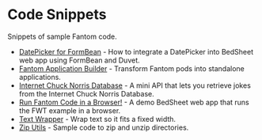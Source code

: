 # Code Snippets

Snippets of sample Fantom code.

 - [DatePicker for FormBean](https://bitbucket.org/snippets/fantomfactory/eK6EE) - How to integrate a DatePicker into BedSheet web app using FormBean and Duvet.
 - [Fantom Application Builder](https://bitbucket.org/snippets/fantomfactory/bEXMe) - Transform Fantom pods into standalone applications.
 - [Internet Chuck Norris Database](https://bitbucket.org/snippets/fantomfactory/6Kqoe) - A mini API that lets you retrieve jokes from the Internet Chuck Norris Database.
 - [Run Fantom Code in a Browser!](https://bitbucket.org/snippets/fantomfactory/xyd6o/run-fantom-code-in-a-browser) - A demo BedSheet web app that runs the FWT example in a browser.
 - [Text Wrapper](https://bitbucket.org/snippets/fantomfactory/L6zBz/text-wrapper) - Wrap text so it fits a fixed width.
 - [Zip Utils](https://bitbucket.org/snippets/fantomfactory/987G7/zip-utils) - Sample code to zip and unzip directories.
